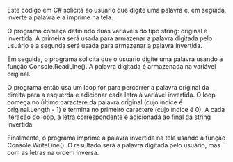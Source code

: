 Este código em C# solicita ao usuário que digite uma palavra e, em seguida, inverte a palavra e a imprime na tela.

O programa começa definindo duas variáveis do tipo string: original e invertida. A primeira será usada para armazenar a palavra digitada pelo usuário e a segunda será usada para armazenar a palavra invertida.

Em seguida, o programa solicita que o usuário digite uma palavra usando a função Console.ReadLine(). A palavra digitada é armazenada na variável original.

O programa então usa um loop for para percorrer a palavra original da direita para a esquerda e adicionar cada letra à variável invertida. O loop começa no último caractere da palavra original (cujo índice é original.Length - 1) e termina no primeiro caractere (cujo índice é 0). A cada iteração do loop, a letra correspondente é adicionada ao final da string invertida.

Finalmente, o programa imprime a palavra invertida na tela usando a função Console.WriteLine(). O resultado será a palavra digitada pelo usuário, mas com as letras na ordem inversa.
